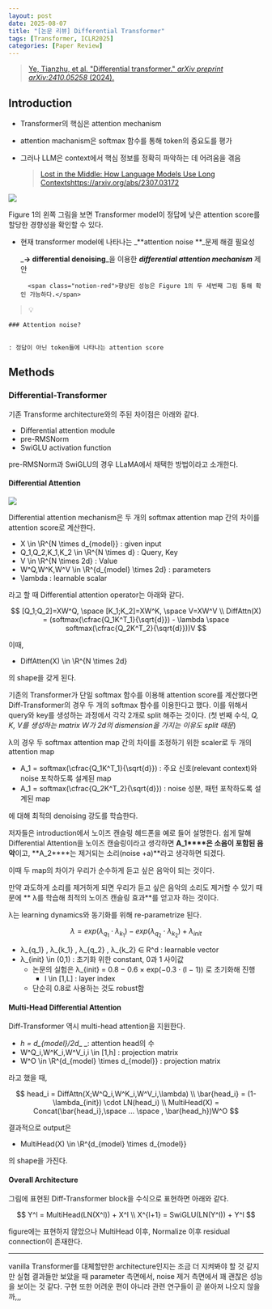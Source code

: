 ```yaml
---
layout: post
date: 2025-08-07
title: "[논문 리뷰] Differential Transformer"
tags: [Transformer, ICLR2025]
categories: [Paper Review]
---
```


> [Ye, Tianzhu, et al. "Differential transformer." ](https://arxiv.org/abs/2410.05258)[_arXiv preprint arXiv:2410.05258_](https://arxiv.org/abs/2410.05258)[ (2024).](https://arxiv.org/abs/2410.05258)



## Introduction

- Transformer의 핵심은 attention mechanism
- attention machanism은 softmax 함수를 통해 token의 중요도를 평가
- 그러나 LLM은 context에서 핵심 정보를 정확히 파악하는 데 어려움을 겪음

	> [Lost in the Middle: How Language Models Use Long Contextshttps://arxiv.org/abs/2307.03172](https://arxiv.org/abs/2307.03172)


![](https://prod-files-secure.s3.us-west-2.amazonaws.com/542b861c-36a8-4051-84e5-8804b6728dba/9083ea56-691a-4752-ae26-47f403431ac8/image.png?X-Amz-Algorithm=AWS4-HMAC-SHA256&X-Amz-Content-Sha256=UNSIGNED-PAYLOAD&X-Amz-Credential=ASIAZI2LB466SNFTW4SC%2F20250812%2Fus-west-2%2Fs3%2Faws4_request&X-Amz-Date=20250812T140037Z&X-Amz-Expires=3600&X-Amz-Security-Token=IQoJb3JpZ2luX2VjEM3%2F%2F%2F%2F%2F%2F%2F%2F%2F%2FwEaCXVzLXdlc3QtMiJHMEUCIQCHfu%2BN9YESQBHiOyteggJh9WkyNGEL4hnULpFRX0LvGwIgaG0TOLC%2FB83MNhauih61nbMyDR4LojS2JGv%2FJoIy%2Fsoq%2FwMIFhAAGgw2Mzc0MjMxODM4MDUiDPgGDEft6nvS0fwM%2BSrcA65MC52F%2BWiO8vBebQjOwy8acSjZ%2Bb5XhUKwATntuzSncUiT0qr%2FOaXXPQVapce2q2zNd60dD7TlLIG82shyDxk23PaYF70edZ%2Fbe%2BPTzLB1O439ehTninHXD5x0Z91o2Ynaq%2B0c6KUtm%2FmOHIr7XzubkeBn%2BLvhuzGqSlBeMCRt%2FS9wf0%2BDhtLNWyNz3q1ya2q1DvKYDGHHpX85Dfxqotge04gJ21pao78RiXRjBC8hg1dsWpgrKaiaeghtmLqRh0E0zwA%2FkMHUTFDL7t9y9UOfUtDIdBLQb9%2FgJ6MiYJYgkcgMeUCR2QCk1a9VECK7ZT51jUMVUL2BEYfuaDQEt1t8GL7DEa9R3NnH9ppcMb8cWBPwJr93D%2BHL7fbEwVTLM%2FFTWX7uithMPgZ09V%2FzbH2cgnVTbg5FG04Z7KUP3a8pokdHcZfpKPgbt97rXkEOfDsfZBK8v0VmcWL0BF5%2FWFTISmMqRXJbz5APZRgO9EdNpnD3HYuP51cSV%2FfFTWPvi%2FfYKviZ6k7F9aWtC%2Fow6GfuuOsHl60cFiHEaPkukjB4Er3yPRwpDTUFaHlgqpLApHZ1P8s1kqP%2FlycN%2BXd1YMXL1HEfWy7sceJYycrvnin%2FaIoYXKrLcbln05yFMJr87MQGOqUBJwK9%2BFsqXSUDtI4fqnFOYvAW6W0yL%2FO7ObvokFQ8OWlU1dbM%2BaHqMQEX5%2BBtn2AW5OTFERhSvEV%2B7nHrwIO%2F%2F%2FhYy871fK93oDy7kQ7TtoEJLP61UMannVHiFLoNZXMeaxFFSWASNPY%2FtE2yE1LPu%2BR2pBPafo00GCd0xMcEVF%2BxvS51At7xtVb%2BSvEb%2FDzwD8ykOqKiPG9VUeNyq40%2FzLU0CJDG&X-Amz-Signature=bd321449e86af6838a27219fc588ee33e925011ee9c53912725e02975d2a02ef&X-Amz-SignedHeaders=host&x-amz-checksum-mode=ENABLED&x-id=GetObject)


Figure 1의 왼쪽 그림을 보면 Transformer model이 정답에 낮은 attention score를 할당한 경향성을 확인할 수 있다.

- 현재 transformer model에 나타나는 _**attention noise **_문제 해결 필요성

	_**→ differential denoising**_을 이용한 _**differential attention mechanism**_ 제안


		<span class="notion-red">향상된 성능은 Figure 1의 두 세번째 그림 통해 확인 가능하다.</span>


> 💡 


	### Attention noise?


	: 정답이 아닌 token들에 나타나는 attention score



## Methods



### Differential-Transformer


기존 Transforme architecture와의 주된 차이점은 아래와 같다.

- Differential attention module
- pre-RMSNorm
- SwiGLU activation function

pre-RMSNorm과 SwiGLU의 경우 LLaMA에서 채택한 방법이라고 소개한다.



#### Differential Attention


![](https://prod-files-secure.s3.us-west-2.amazonaws.com/542b861c-36a8-4051-84e5-8804b6728dba/116d70b2-1963-4810-9167-f4c7d8a06e8f/image.png?X-Amz-Algorithm=AWS4-HMAC-SHA256&X-Amz-Content-Sha256=UNSIGNED-PAYLOAD&X-Amz-Credential=ASIAZI2LB466SNFTW4SC%2F20250812%2Fus-west-2%2Fs3%2Faws4_request&X-Amz-Date=20250812T140037Z&X-Amz-Expires=3600&X-Amz-Security-Token=IQoJb3JpZ2luX2VjEM3%2F%2F%2F%2F%2F%2F%2F%2F%2F%2FwEaCXVzLXdlc3QtMiJHMEUCIQCHfu%2BN9YESQBHiOyteggJh9WkyNGEL4hnULpFRX0LvGwIgaG0TOLC%2FB83MNhauih61nbMyDR4LojS2JGv%2FJoIy%2Fsoq%2FwMIFhAAGgw2Mzc0MjMxODM4MDUiDPgGDEft6nvS0fwM%2BSrcA65MC52F%2BWiO8vBebQjOwy8acSjZ%2Bb5XhUKwATntuzSncUiT0qr%2FOaXXPQVapce2q2zNd60dD7TlLIG82shyDxk23PaYF70edZ%2Fbe%2BPTzLB1O439ehTninHXD5x0Z91o2Ynaq%2B0c6KUtm%2FmOHIr7XzubkeBn%2BLvhuzGqSlBeMCRt%2FS9wf0%2BDhtLNWyNz3q1ya2q1DvKYDGHHpX85Dfxqotge04gJ21pao78RiXRjBC8hg1dsWpgrKaiaeghtmLqRh0E0zwA%2FkMHUTFDL7t9y9UOfUtDIdBLQb9%2FgJ6MiYJYgkcgMeUCR2QCk1a9VECK7ZT51jUMVUL2BEYfuaDQEt1t8GL7DEa9R3NnH9ppcMb8cWBPwJr93D%2BHL7fbEwVTLM%2FFTWX7uithMPgZ09V%2FzbH2cgnVTbg5FG04Z7KUP3a8pokdHcZfpKPgbt97rXkEOfDsfZBK8v0VmcWL0BF5%2FWFTISmMqRXJbz5APZRgO9EdNpnD3HYuP51cSV%2FfFTWPvi%2FfYKviZ6k7F9aWtC%2Fow6GfuuOsHl60cFiHEaPkukjB4Er3yPRwpDTUFaHlgqpLApHZ1P8s1kqP%2FlycN%2BXd1YMXL1HEfWy7sceJYycrvnin%2FaIoYXKrLcbln05yFMJr87MQGOqUBJwK9%2BFsqXSUDtI4fqnFOYvAW6W0yL%2FO7ObvokFQ8OWlU1dbM%2BaHqMQEX5%2BBtn2AW5OTFERhSvEV%2B7nHrwIO%2F%2F%2FhYy871fK93oDy7kQ7TtoEJLP61UMannVHiFLoNZXMeaxFFSWASNPY%2FtE2yE1LPu%2BR2pBPafo00GCd0xMcEVF%2BxvS51At7xtVb%2BSvEb%2FDzwD8ykOqKiPG9VUeNyq40%2FzLU0CJDG&X-Amz-Signature=69bc34fe2b3cb9625e4ee965f732ddae4a14ff485ccf67a7190b3df22328bbf6&X-Amz-SignedHeaders=host&x-amz-checksum-mode=ENABLED&x-id=GetObject)


Differential attention mechanism은 두 개의 softmax attention map 간의 차이를 attention score로 계산한다.

- X \in \R^{N \times d\_{model}} : given input
- Q\_1,Q\_2,K\_1,K\_2 \in \R^{N \times d} : Query, Key
- V \in \R^{N \times 2d} : Value
- W^Q,W^K,W^V \in \R^{d\_{model} \times 2d} : parameters
- \lambda : learnable scalar

라고 할 때 Differential attention operator는 아래와 같다.


$$
[Q_1;Q_2]=XW^Q, \space [K_1;K_2]=XW^K, \space V=XW^V \\
DiffAttn(X) = (softmax(\cfrac{Q_1K^T_1}{\sqrt{d}}) - \lambda \space softmax(\cfrac{Q_2K^T_2}{\sqrt{d}}))V
$$


이때,

- DiffAtten(X) \in \R^{N \times 2d}

의 shape을 갖게 된다.


기존의 Transformer가 단일 softmax 함수를 이용해 attention score를 계산했다면 Diff-Transformer의 경우 두 개의 softmax 함수를 이용한다고 했다. 이를 위해서 query와 key를 생성하는 과정에서 각각 2개로 split 해주는 것이다. <span class="notion-red">(첫 번째 수식, </span><span class="notion-red">_Q, K, V를 생성하는 matrix W가 2d의 dismension을 가지는 이유도 split 때문_</span><span class="notion-red">)</span>


 λ의 경우 두 softmax attention map 간의 차이를 조정하기 위한 scaler로 두 개의 attention map

- A\_1 = softmax(\cfrac{Q\_1K^T\_1}{\sqrt{d}}) : 주요 신호(relevant context)와 noise 포착하도록 설계된 map
- A\_1 = softmax(\cfrac{Q\_2K^T\_2}{\sqrt{d}}) : noise 성분, 패턴 포착하도록 설계된 map 

에 대해 최적의 denoising 강도를 학습한다.


저자들은 introduction에서 노이즈 캔슬링 헤드폰을 예로 들어 설명한다. 쉽게 말해 Differential Attention을 노이즈 캔슬링이라고 생각하면 **A\_1****은 소음이 포함된 음악**이고, **A\_2****는 제거되는 소리(noise +a)**라고 생각하면 되겠다. 


이때 두 map의 차이가 우리가 순수하게 듣고 싶은 음악이 되는 것이다. 


만약 과도하게 소리를 제거하게 되면 우리가 듣고 싶은 음악의 소리도 제거할 수 있기 때문에 ** λ를 학습해 최적의 노이즈 캔슬링 효과**를 얻고자 하는 것이다.


λ는 learning dynamics와 동기화를 위해 re-parametrize 된다.


$$
\lambda = exp(\lambda_{q_1} \cdot \lambda_{k_1}) - exp(\lambda_{q_2} \cdot \lambda_{k_2}) + \lambda_{init}
$$

- λ\_{q\_1} , λ\_{k\_1} , λ\_{q\_2} , λ\_{k\_2} ∈ R^d : learnable vector
- λ\_{init} \in (0,1) : 초기화 위한 constant, 0과 1 사이값
	- 논문의 실험은 λ\_{init} = 0.8 − 0.6 × exp(−0.3 · (l − 1)) 로 초기화해 진행
		- l \in [1,L] : layer index
	- 단순히 0.8로 사용하는 것도 robust함


#### **Multi-Head Differential Attention**


Diff-Transformer 역시 multi-head attention을 지원한다.

- _h = d\_{model}/2d__ _: attention head의 수
- W^Q\_i,W^K\_i,W^V\_i,i \in [1,h] : projection matrix
- W^O \in \R^{d\_{model} \times d\_{model}} : projection matrix

라고 했을 때,


$$
head_i = DiffAttn(X;W^Q_i,W^K_i,W^V_i,\lambda) \\
\bar{head_i} = (1-\lambda_{init}) \cdot LN(head_i) \\
MultiHead(X) = Concat(\bar{head_i},\space ... \space , \bar{head_h})W^O
$$


결과적으로 output은

- MultiHead(X) \in \R^{d\_{model} \times d\_{model}}

의 shape을 가진다.



#### Overall Architecture


그림에 표현된 Diff-Transformer block을 수식으로 표현하면 아래와 같다.


$$
Y^l = MultiHead(LN(X^l)) + X^l \\
X^{l+1} = SwiGLU(LN(Y^l)) + Y^l
$$


figure에는 표현하지 않았으나 MultiHead 이후, Normalize 이후 residual connection이 존재한다.


---


vanilla Transformer를 대체할만한 architecture인지는 조금 더 지켜봐야 할 것 같지만 실험 결과들만 보았을 때 parameter 측면에서, noise 제거 측면에서 꽤 괜찮은 성능을 보이는 것 같다. 구현 또한 어려운 편이 아니라 관련 연구들이 곧 쏟아져 나오지 않을까,,,

